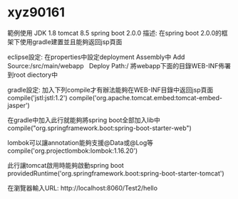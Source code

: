 # xyz90161
範例使用
JDK 1.8
tomcat 8.5
spring boot 2.0.0
描述:
在spring boot 2.0.0的框架下使用gradle建置並且能夠返回jsp頁面

eclipse設定:
在properties中設定deployment Assembly中 Add  Source:/src/main/webapp   Deploy Path:/
將webapp下面的目錄WEB-INF佈署到root diectory中


gradle設定:
加入下列compile才有辦法能夠在WEB-INF目錄中返回jsp頁面
compile('jstl:jstl:1.2')
compile('org.apache.tomcat.embed:tomcat-embed-jasper')


在gradle中加入此行就能夠將spring boot全部加入lib中
compile("org.springframework.boot:spring-boot-starter-web")

lombok可以讓annotation能夠支援@Data或@Log等
compile('org.projectlombok:lombok:1.16.20')

此行讓tomcat啟用時能夠啟動spring boot
providedRuntime('org.springframework.boot:spring-boot-starter-tomcat')

在瀏覽器輸入URL:
http://localhost:8060/Test2/hello
